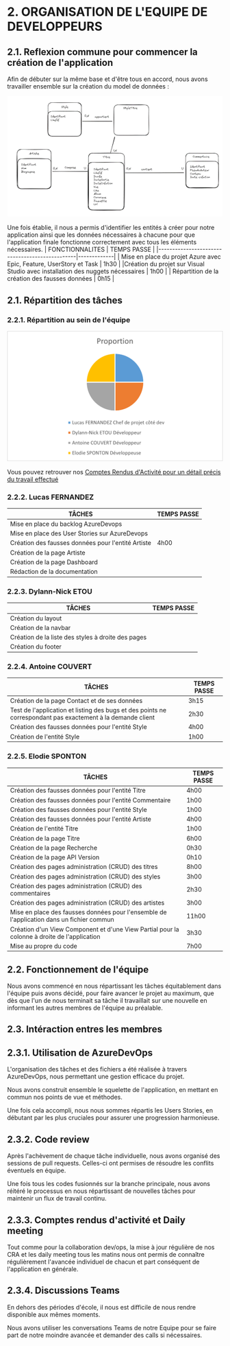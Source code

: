 # **2. ORGANISATION DE L'EQUIPE DE DEVELOPPEURS** ##

## 2.1. Reflexion commune pour commencer la création de l'application

Afin de débuter sur la même base et d'être tous en accord, nous avons travailler ensemble sur la création du model de données :

![Logo](images/Modelisation_donnees.png)

Une fois établie, il nous a permis d'identifier les entités à créer pour notre application ainsi que les données nécessaires à chacune pour que l'application finale fonctionne correctement avec tous les éléments nécessaires.
| FONCTIONNALITES                                | TEMPS PASSE |
|------------------------------------------------|-------------|
| Mise en place du projet Azure avec Epic, Feature, UserStory et Task |   1h30          |
|Création du projet sur Visual Studio avec installation des nuggets nécessaires          |   1h00          |
| Répartition de la création des fausses données |         0h15    |

## 2.1. Répartition des tâches

### 2.2.1. Répartition au sein de l'équipe 

![Logo](images/Camembert.png)

Vous pouvez retrouver nos [Comptes Rendus d'Activité pour un détail précis du travail effectué](https://groupesbtest.sharepoint.com/:x:/s/DIIAGE2026DI1P4/EY5e9Z9cSJlNhY6EC677OKkBNBYJHpZv8_6OMtE7qLdtiQ?e=SJ8cjc&wdOrigin=TEAMS-MAGLEV.teams_ns.rwc&wdExp=TEAMS-TREATMENT&wdhostclicktime=1708886671961&web=1)

### 2.2.2. Lucas FERNANDEZ
| TÂCHES                                | TEMPS PASSE |
|------------------------------------------------|-------------|
| Mise en place du backlog AzureDevops           |             |
| Mise en place des User Stories sur AzureDevops |             |
| Création des fausses données pour l'entité Artiste  |    4h00         |
| Création de la page Artiste  |             |
| Création de la page Dashboard               |             |
| Rédaction de la documentation                                                |             |

### 2.2.3. Dylann-Nick ETOU

| TÂCHES                                | TEMPS PASSE |
|------------------------------------------------|-------------|
| Création du layout          |             |
| Création de la navbar |             |
| Création de la liste des styles à droite des pages              |             |
| Création du footer   |             |=

### 2.2.4. Antoine COUVERT

| TÂCHES                                | TEMPS PASSE |
|------------------------------------------------|-------------|
| Création de la page Contact et de ses données         |      3h15       |
| Test de l'application et listing des bugs et des points ne correspondant pas exactement à la demande client           |   2h30          |
| Création des fausses données pour l'entité Style              |   4h00          | 
|  Création de l'entité Style             |     1h00        |

### 2.2.5. Elodie SPONTON

| TÂCHES                                | TEMPS PASSE |
|------------------------------------------------|-------------|
| Création des fausses données pour l'entité Titre  |    4h00         |
| Création des fausses données pour l'entité Commentaire  |    1h00         |
| Création des fausses données pour l'entité Style  |    1h00         |
| Création des fausses données pour l'entité Artiste  |    4h00         |
| Création de l'entité Titre  |    1h00         |
| Création de la page Titre         |  6h00           |
| Création de la page Recherche  |   0h30    | 
| Création de la page API Version  |  0h10     | Création des pages administration (CRUD) des commentaires |             |
| Création des pages administration (CRUD)  des titres          |   8h00          |
| Création des pages administration (CRUD)  des styles          |     3h00        | 
| Création des pages administration (CRUD)  des commentaires          |   2h30          |
| Création des pages administration (CRUD)  des artistes          |     3h00        |
| Mise en place des fausses données pour l'ensemble de l'application dans un fichier commun         |      11h00       |
| Création d'un View Component et d'une View Partial pour la colonne à droite de l'application         |      3h30       |
| Mise au propre du code         |      7h00       |

## 2.2. Fonctionnement de l'équipe

Nous avons commencé en nous répartissant les tâches équitablement dans l'équipe puis avons décidé, pour faire avancer le projet au maximum, que dès que l'un de nous terminait sa tâche il travaillait sur une nouvelle en informant les autres membres de l'équipe au préalable.

## 2.3. Intéraction entres les membres

## 2.3.1. Utilisation de AzureDevOps

L'organisation des tâches et des fichiers a été réalisée à travers AzureDevOps, nous permettant une gestion efficace du projet.

Nous avons construit ensemble le squelette de l'application, en mettant en commun nos points de vue et méthodes. 

Une fois cela accompli, nous nous sommes répartis les Users Stories, en débutant par les plus cruciales pour assurer une progression harmonieuse.

## 2.3.2. Code review

Après l'achèvement de chaque tâche individuelle, nous avons organisé des sessions de pull requests. Celles-ci ont permises de résoudre les conflits éventuels en équipe. 

Une fois tous les codes fusionnés sur la branche principale, nous avons réitéré le processus en nous répartissant de nouvelles tâches pour maintenir un flux de travail continu.

## 2.3.3. Comptes rendus d'activité et Daily meeting

Tout comme pour la collaboration dev/ops, la mise à jour régulière de nos CRA et les daily meeting tous les matins nous ont permis de connaître régulièrement l'avancée individuel de chacun et part conséquent de l'application en générale.

## 2.3.4. Discussions Teams

En dehors des périodes d'école, il nous est difficile de nous rendre disponible aux mêmes moments.

Nous avons utiliser les conversations Teams de notre Equipe pour se faire part de notre moindre avancée et demander des calls si nécessaires.
